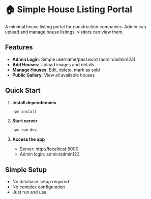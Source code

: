 # 🏠 Simple House Listing Portal

A minimal house listing portal for construction companies. Admin can upload and manage house listings, visitors can view them.

## Features

- **Admin Login**: Simple username/password (admin/admin123)
- **Add Houses**: Upload images and details
- **Manage Houses**: Edit, delete, mark as sold
- **Public Gallery**: View all available houses

## Quick Start

1. **Install dependencies**
   ```bash
   npm install
   ```

2. **Start server**
   ```bash
   npm run dev
   ```

3. **Access the app**
   - Server: http://localhost:5000
   - Admin login: admin/admin123

## Simple Setup

- No database setup required
- No complex configuration
- Just run and use 